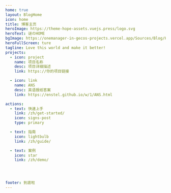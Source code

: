 ```yaml
---
home: true
layout: BlogHome
icon: home
title: 博客主页
heroImage: https://theme-hope-assets.vuejs.press/logo.svg
heroText: 谜のHOME
bgImage: https://onemanager-in-gecos-projects.vercel.app/Sources/Blog/Homepage.png
heroFullScreen: ture
tagline: Love this world and make it better!
projects:
  - icon: project
    name: 项目名称
    desc: 项目详细描述
    link: https://你的项目链接

  - icon: link
    name: ANS
    desc: 英语报纸答案
    link: https://enstel.github.io/w/1/ANS.html

actions:
  - text: 快速上手
    link: /zh/get-started/
    icon: signs-post
    type: primary

  - text: 指南
    icon: lightbulb
    link: /zh/guide/

  - text: 案例
    icon: star
    link: /zh/demo/


  

footer: 到底啦
---
```

<!--
这是一个博客主页的案例。

要使用此布局，你应该在页面前端设置 `layout: BlogHome` 和 `home: true`。

相关配置文档请见 [博客主页](https://theme-hope.vuejs.press/zh/guide/blog/home.html)。-->
